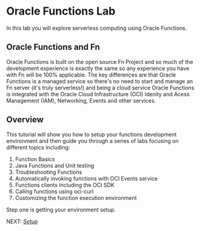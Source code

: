 # Oracle Functions Lab

In this lab you will explore serverless computing using Oracle Functions.

## Oracle Functions and Fn

Oracle Functions is built on the open source Fn Project and so much of the
development experience is exactly the same so any experience you have with Fn
will be 100% applicable. The key differences are that Oracle Functions is a
managed service so there's no need to start and manage an Fn server (it's truly
serverless!) and being a cloud service Oracle Functions is integrated with the
Oracle Cloud Infrastructure (OCI) Idenity and Acess Management (IAM), 
Networking, Events and other services.

## Overview

This tutorial will show you how to setup your functions development environment
and then guide you through a series of labs focusing on different topics
including:

1. Function Basics
2. Java Functions and Unit testing
3. Troubleshooting Functions
4. Automatically invoking functions with OCI Events service
5. Functions clients including the OCI SDK
6. Calling functions using oci-curl
7. Customizing the function execution environment

Step one is getting your environment setup.

NEXT: [*Setup*](0-Setup.md)

 
